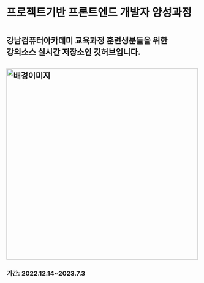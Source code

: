 <h1>프로젝트기반 프론트엔드 개발자 양성과정<h1>
<h2>강남컴퓨터아카데미 교육과정 훈련생분들을 위한
<br>강의소스 실시간 저장소인 깃허브입니다.<h2>
<img src="https://mblogthumb-phinf.pstatic.net/MjAyMDEyMDJfMTQ3/MDAxNjA2OTE2MzAyNDc5.-FkUDTprPSWrYEWz7sfvrfeeHAhqMLEWyIEQsQyVucwg.k0FADa_4km3XNpxc77o1_b3gE9fVuE1sJ1rYe_xQMPkg.JPEG.kjtjuntae/Screenshot%25EF%25BC%25BF20201202%25EF%25BC%258D2224502.jpg?type=w800" alt="배경이미지" style="width: 500px">
<h3>기간: 2022.12.14~2023.7.3<h3>
